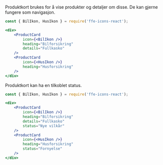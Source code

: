 Produktkort brukes for å vise produkter og detaljer om disse. De kan gjerne fungere som navigasjon.

```jsx
const { BilIkon, HusIkon } = require('ffe-icons-react');

<div>
    <ProductCard
        icon={<BilIkon />}
        heading="Bilforsikring"
        details="Fullkasko"
    />
    <ProductCard
        icon={<HusIkon />}
        heading="Husforsikring"
    />
</div>
```

Produktkort kan ha en tilkoblet status.

```jsx
const { BilIkon, HusIkon } = require('ffe-icons-react');

<div>
    <ProductCard
        icon={<BilIkon />}
        heading="Bilforsikring"
        details="Fullkasko"
        status="Nye vilkår"
    />
    <ProductCard
        icon={<HusIkon />}
        heading="Husforsikring"
        status="Fornyelse"
    />
</div>
```